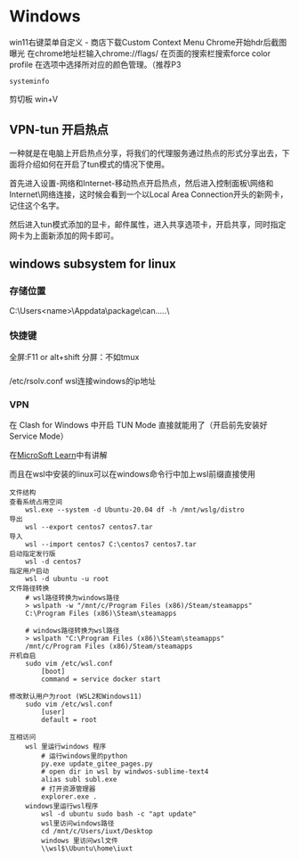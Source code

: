# Windows

win11右键菜单自定义
    - 商店下载Custom Context Menu
Chrome开始hdr后截图曝光
	在chrome地址栏输入chrome://flags/
	在页面的搜索栏搜索force color profile
	在选项中选择所对应的颜色管理。（推荐P3

```shell
systeminfo
```

剪切板 win+V

## VPN-tun 开启热点

一种就是在电脑上开启热点分享，将我们的代理服务通过热点的形式分享出去，下面将介绍如何在开启了tun模式的情况下使用。

首先进入设置-网络和Internet-移动热点开启热点，然后进入控制面板\网络和 Internet\网络连接，这时候会看到一个以Local Area Connection开头的新网卡，记住这个名字。

然后进入tun模式添加的显卡，邮件属性，进入共享选项卡，开启共享，同时指定网卡为上面新添加的网卡即可。

## windows subsystem for linux
### 存储位置
C:\Users\<name>\Appdata\package\can.....\
### 快捷键
全屏:F11 or alt+shift
分屏：不如tmux
### 
/etc/rsolv.conf
wsl连接windows的ip地址
### VPN
在 Clash for Windows 中开启 TUN Mode 直接就能用了（开启前先安装好 Service Mode）

在[MicroSoft Learn](https://learn.microsoft.com/zh-cn/windows/wsl/)中有讲解

而且在wsl中安装的linux可以在windows命令行中加上wsl前缀直接使用
```
文件结构
查看系统占用空间
    wsl.exe --system -d Ubuntu-20.04 df -h /mnt/wslg/distro
导出
    wsl --export centos7 centos7.tar
导入
    wsl --import centos7 C:\centos7 centos7.tar
启动指定发行版  
    wsl -d centos7
指定用户启动
    wsl -d ubuntu -u root
文件路径转换
    # wsl路径转换为windows路径
    > wslpath -w "/mnt/c/Program Files (x86)/Steam/steamapps"
    C:\Program Files (x86)\Steam\steamapps

    # windows路径转换为wsl路径
    > wslpath "C:\Program Files (x86)\Steam\steamapps"
    /mnt/c/Program Files (x86)/Steam/steamapps
开机自启
    sudo vim /etc/wsl.conf
        [boot]
        command = service docker start

修改默认用户为root (WSL2和Windows11)
    sudo vim /etc/wsl.conf
        [user]
        default = root

互相访问
    wsl 里运行windows 程序
        # 运行windows里的python
        py.exe update_gitee_pages.py
        # open dir in wsl by windwos-sublime-text4
        alias subl subl.exe
        # 打开资源管理器
        explorer.exe .
    windows里运行wsl程序
        wsl -d ubuntu sudo bash -c "apt update"
        wsl里访问windows路径
        cd /mnt/c/Users/iuxt/Desktop
        windows 里访问wsl文件
        \\wsl$\Ubuntu\home\iuxt
```
